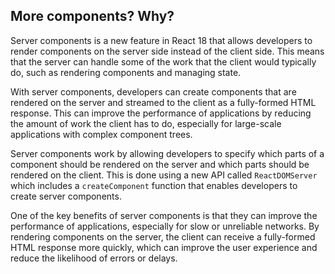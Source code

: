 ## More components? Why?

Server components is a new feature in React 18 that allows developers to render components on the server side instead of the client side. This means that the server can handle some of the work that the client would typically do, such as rendering components and managing state.

With server components, developers can create components that are rendered on the server and streamed to the client as a fully-formed HTML response. This can improve the performance of applications by reducing the amount of work the client has to do, especially for large-scale applications with complex component trees.

Server components work by allowing developers to specify which parts of a component should be rendered on the server and which parts should be rendered on the client. This is done using a new API called `ReactDOMServer` which includes a `createComponent` function that enables developers to create server components.

One of the key benefits of server components is that they can improve the performance of applications, especially for slow or unreliable networks. By rendering components on the server, the client can receive a fully-formed HTML response more quickly, which can improve the user experience and reduce the likelihood of errors or delays.

